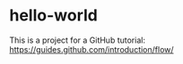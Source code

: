 # hello-world

This is a project for a GitHub tutorial: https://guides.github.com/introduction/flow/
